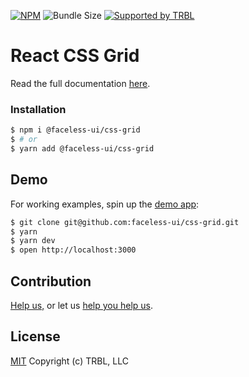 [![NPM](https://img.shields.io/npm/v/@faceless-ui/css-grid)](https://www.npmjs.com/@faceless-ui/css-grid)
![Bundle Size](https://img.shields.io/bundlephobia/minzip/@faceless-ui/css-grid?label=zipped)
[![Supported by TRBL](https://img.shields.io/badge/supported_by-TRBL-black)](https://github.com/trouble)

# React CSS Grid

Read the full documentation [here](https://faceless-ui.com/docs/css-grid).

### Installation

```bash
$ npm i @faceless-ui/css-grid
$ # or
$ yarn add @faceless-ui/css-grid
```

## Demo

For working examples, spin up the [demo app](./demo/App.demo.js):

```bash
$ git clone git@github.com:faceless-ui/css-grid.git
$ yarn
$ yarn dev
$ open http://localhost:3000
```

## Contribution

[Help us,](https://github.com/faceless-ui/.github/blob/master/CONTRIBUTING.md) or let us [help you help us](https://github.com/faceless-ui/.github/blob/master/SUPPORT.md).

## License

[MIT](https://github.com/faceless-ui/css-grid/blob/master/LICENSE) Copyright (c) TRBL, LLC
